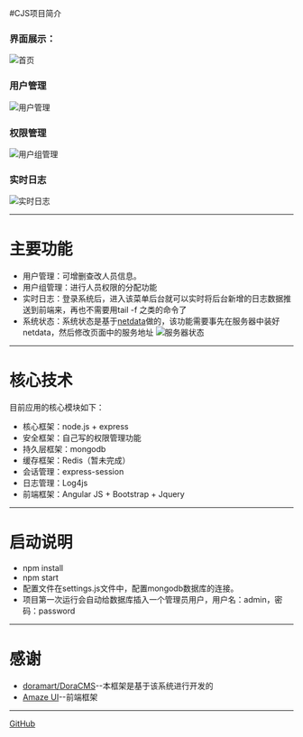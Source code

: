 #CJS项目简介
### 界面展示：

![首页](http://git.oschina.net/uploads/images/2017/0111/155130_43e3cca1_130351.png "首页")

### 用户管理

![用户管理](http://git.oschina.net/uploads/images/2017/0111/155140_4abb325f_130351.png "用户管理")

### 权限管理

![用户组管理](http://git.oschina.net/uploads/images/2017/0111/155148_6acbfe4a_130351.png "用户组管理")

### 实时日志

![实时日志](http://git.oschina.net/uploads/images/2017/0111/155225_48bc077a_130351.png "实时日志")

***
# 主要功能
- 用户管理：可增删查改人员信息。
- 用户组管理：进行人员权限的分配功能
- 实时日志：登录系统后，进入该菜单后台就可以实时将后台新增的日志数据推送到前端来，再也不需要用tail -f 之类的命令了
- 系统状态：系统状态是基于[netdata](https://github.com/firehol/netdata)做的，该功能需要事先在服务器中装好netdata，然后修改页面中的服务地址
![服务器状态](http://git.oschina.net/uploads/images/2017/0113/160230_1ae8985f_130351.png "服务器状态")

***

# 核心技术

目前应用的核心模块如下：
- 核心框架：node.js + express
- 安全框架：自己写的权限管理功能
- 持久层框架：mongodb
- 缓存框架：Redis（暂未完成）
- 会话管理：express-session
- 日志管理：Log4js
- 前端框架：Angular JS + Bootstrap + Jquery

***

# 启动说明
- npm install
- npm start
- 配置文件在settings.js文件中，配置mongodb数据库的连接。
- 项目第一次运行会自动给数据库插入一个管理员用户，用户名：admin，密码：password

***

# 感谢
- [doramart/DoraCMS](https://github.com/doramart/DoraCMS)--本框架是基于该系统进行开发的
- [Amaze UI](http://tpl.amazeui.org/preview.html?21)--前端框架

***

[GitHub](https://github.com/caibojian/cjs)